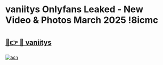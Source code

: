 # vaniitys Onlyfans Leaked - New Video & Photos March 2025 !8icmc

# <h2><a href="https://2bek1u.iuczelnia.edu.pl?title=vaniitys&ref=8icmc">🔗👉 🔴 vaniitys</a></h2>

[![acn](https://github.com/user-attachments/assets/0f9c940e-d8b0-45ae-aac7-cd30a18b3e1c)](https://2bek1u.iuczelnia.edu.pl?title=vaniitys&ref=8icmc)

